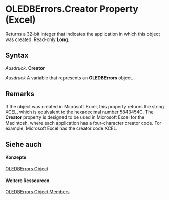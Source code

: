 
# OLEDBErrors.Creator Property (Excel)

Returns a 32-bit integer that indicates the application in which this object was created. Read-only  **Long**.


## Syntax

 _Ausdruck_. **Creator**

 _Ausdruck_ A variable that represents an **OLEDBErrors** object.


## Remarks

If the object was created in Microsoft Excel, this property returns the string XCEL, which is equivalent to the hexadecimal number 5843454C. The  **Creator** property is designed to be used in Microsoft Excel for the Macintosh, where each application has a four-character creator code. For example, Microsoft Excel has the creator code XCEL.


## Siehe auch


#### Konzepte


[OLEDBErrors Object](0e48697d-4f65-b544-4487-24a9fd2b81b6.md)
#### Weitere Ressourcen


[OLEDBErrors Object Members](http://msdn.microsoft.com/library/1e3ba0ad-6761-87a2-b6e6-7c0a5ae7f605%28Office.15%29.aspx)